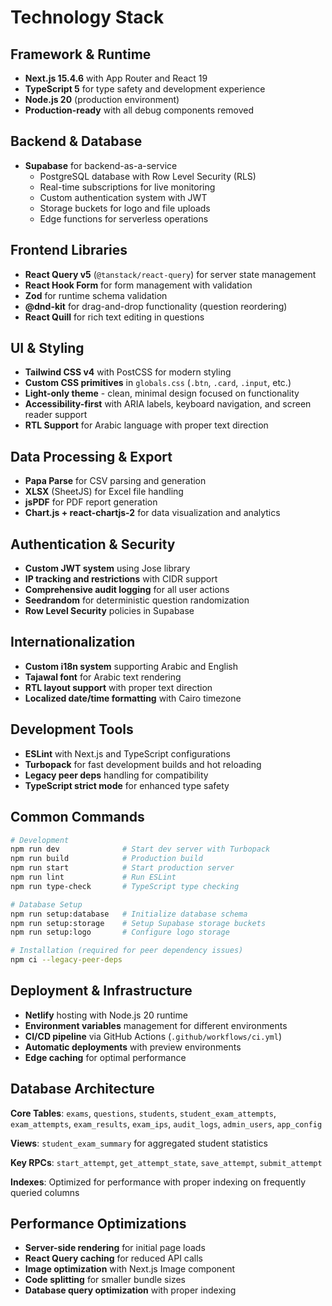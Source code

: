 # Technology Stack

## Framework & Runtime
- **Next.js 15.4.6** with App Router and React 19
- **TypeScript 5** for type safety and development experience
- **Node.js 20** (production environment)
- **Production-ready** with all debug components removed

## Backend & Database
- **Supabase** for backend-as-a-service
  - PostgreSQL database with Row Level Security (RLS)
  - Real-time subscriptions for live monitoring
  - Custom authentication system with JWT
  - Storage buckets for logo and file uploads
  - Edge functions for serverless operations

## Frontend Libraries
- **React Query v5** (`@tanstack/react-query`) for server state management
- **React Hook Form** for form management with validation
- **Zod** for runtime schema validation
- **@dnd-kit** for drag-and-drop functionality (question reordering)
- **React Quill** for rich text editing in questions

## UI & Styling
- **Tailwind CSS v4** with PostCSS for modern styling
- **Custom CSS primitives** in `globals.css` (`.btn`, `.card`, `.input`, etc.)
- **Light-only theme** - clean, minimal design focused on functionality
- **Accessibility-first** with ARIA labels, keyboard navigation, and screen reader support
- **RTL Support** for Arabic language with proper text direction

## Data Processing & Export
- **Papa Parse** for CSV parsing and generation
- **XLSX** (SheetJS) for Excel file handling
- **jsPDF** for PDF report generation
- **Chart.js + react-chartjs-2** for data visualization and analytics

## Authentication & Security
- **Custom JWT system** using Jose library
- **IP tracking and restrictions** with CIDR support
- **Comprehensive audit logging** for all user actions
- **Seedrandom** for deterministic question randomization
- **Row Level Security** policies in Supabase

## Internationalization
- **Custom i18n system** supporting Arabic and English
- **Tajawal font** for Arabic text rendering
- **RTL layout support** with proper text direction
- **Localized date/time formatting** with Cairo timezone

## Development Tools
- **ESLint** with Next.js and TypeScript configurations
- **Turbopack** for fast development builds and hot reloading
- **Legacy peer deps** handling for compatibility
- **TypeScript strict mode** for enhanced type safety

## Common Commands

```bash
# Development
npm run dev              # Start dev server with Turbopack
npm run build            # Production build
npm run start            # Start production server
npm run lint             # Run ESLint
npm run type-check       # TypeScript type checking

# Database Setup
npm run setup:database   # Initialize database schema
npm run setup:storage    # Setup Supabase storage buckets
npm run setup:logo       # Configure logo storage

# Installation (required for peer dependency issues)
npm ci --legacy-peer-deps
```

## Deployment & Infrastructure
- **Netlify** hosting with Node.js 20 runtime
- **Environment variables** management for different environments
- **CI/CD pipeline** via GitHub Actions (`.github/workflows/ci.yml`)
- **Automatic deployments** with preview environments
- **Edge caching** for optimal performance

## Database Architecture
**Core Tables**: `exams`, `questions`, `students`, `student_exam_attempts`, `exam_attempts`, `exam_results`, `exam_ips`, `audit_logs`, `admin_users`, `app_config`

**Views**: `student_exam_summary` for aggregated student statistics

**Key RPCs**: `start_attempt`, `get_attempt_state`, `save_attempt`, `submit_attempt`

**Indexes**: Optimized for performance with proper indexing on frequently queried columns

## Performance Optimizations
- **Server-side rendering** for initial page loads
- **React Query caching** for reduced API calls
- **Image optimization** with Next.js Image component
- **Code splitting** for smaller bundle sizes
- **Database query optimization** with proper indexing